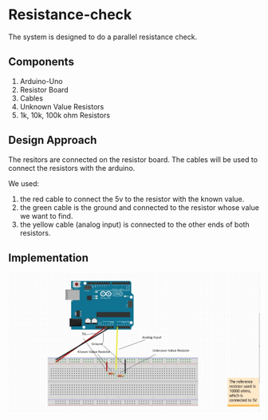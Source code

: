 # Resistance-check

The system is designed to do a parallel resistance check.

## Components

1. Arduino-Uno
2. Resistor Board
3. Cables
4. Unknown Value Resistors
5. 1k, 10k, 100k ohm Resistors

## Design Approach

The resitors are connected on the resistor board.
The cables will be used to connect the resistors with the arduino.

We used:
1. the red cable to connect the 5v to the resistor with the known value.
2. the green cable is the ground and connected to the resistor whose value we want to find.
3. the yellow cable (analog input) is connected to the other ends of both resistors.

## Implementation
![Resistance Check](./images/ResistanceCheck.png)

